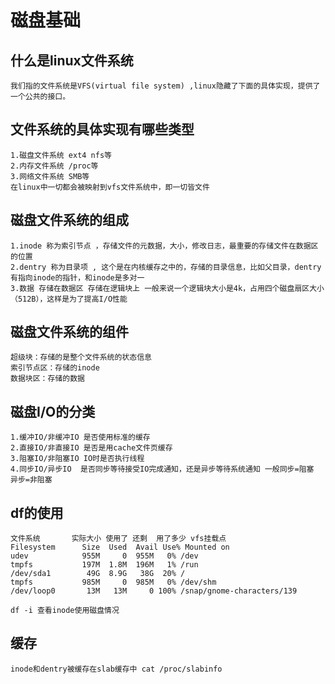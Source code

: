 # 磁盘基础

## 什么是linux文件系统
    我们指的文件系统是VFS(virtual file system) ,linux隐藏了下面的具体实现，提供了一个公共的接口。

## 文件系统的具体实现有哪些类型
    1.磁盘文件系统 ext4 nfs等
    2.内存文件系统 /proc等
    3.网络文件系统 SMB等 
    在linux中一切都会被映射到vfs文件系统中，即一切皆文件

## 磁盘文件系统的组成
    1.inode 称为索引节点 ，存储文件的元数据，大小，修改日志，最重要的存储文件在数据区的位置
    2.dentry 称为目录项 , 这个是在内核缓存之中的，存储的目录信息，比如父目录，dentry有指向inode的指针，和inode是多对一
    3.数据 存储在数据区 存储在逻辑块上 一般来说一个逻辑块大小是4k，占用四个磁盘扇区大小（512B），这样是为了提高I/O性能

## 磁盘文件系统的组件
    超级块：存储的是整个文件系统的状态信息
    索引节点区：存储的inode
    数据块区：存储的数据

## 磁盘I/O的分类
    1.缓冲IO/非缓冲IO 是否使用标准的缓存
    2.直接IO/非直接IO 是否是用cache文件页缓存
    3.阻塞IO/非阻塞IO IO时是否执行线程
    4.同步IO/异步IO  是否同步等待接受IO完成通知，还是异步等待系统通知 一般同步=阻塞 异步=非阻塞

## df的使用
    文件系统       实际大小 使用了 还剩  用了多少 vfs挂载点
    Filesystem      Size  Used  Avail Use% Mounted on
    udev            955M     0  955M   0% /dev
    tmpfs           197M  1.8M  196M   1% /run
    /dev/sda1        49G  8.9G   38G  20% /
    tmpfs           985M     0  985M   0% /dev/shm
    /dev/loop0       13M   13M     0 100% /snap/gnome-characters/139

    df -i 查看inode使用磁盘情况

## 缓存
    inode和dentry被缓存在slab缓存中 cat /proc/slabinfo 